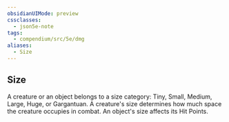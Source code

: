 ```yaml
---
obsidianUIMode: preview
cssclasses:
  - json5e-note
tags:
  - compendium/src/5e/dmg
aliases:
  - Size
---
```

## Size

A creature or an object belongs to a size category: Tiny, Small, Medium, Large, Huge, or Gargantuan. A creature's size determines how much space the creature occupies in combat. An object's size affects its Hit Points.